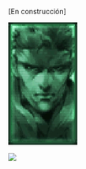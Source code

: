 [En construcción]

![](https://github.com/insonyy/insonyy/blob/56df13b338f8c02fbe32d9b7b059e17e4be344ab/tumblr_ma5f9esvJD1rvkdlio1_r3_250.gif)


![](https://komarev.com/ghpvc/?username=insonyy&color=blue)
